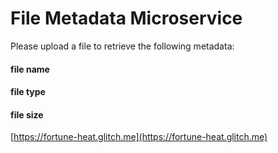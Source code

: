 # File Metadata Microservice

Please upload a file to retrieve the following metadata:

####  file name
####  file type
####  file size

[https://fortune-heat.glitch.me](https://fortune-heat.glitch.me)